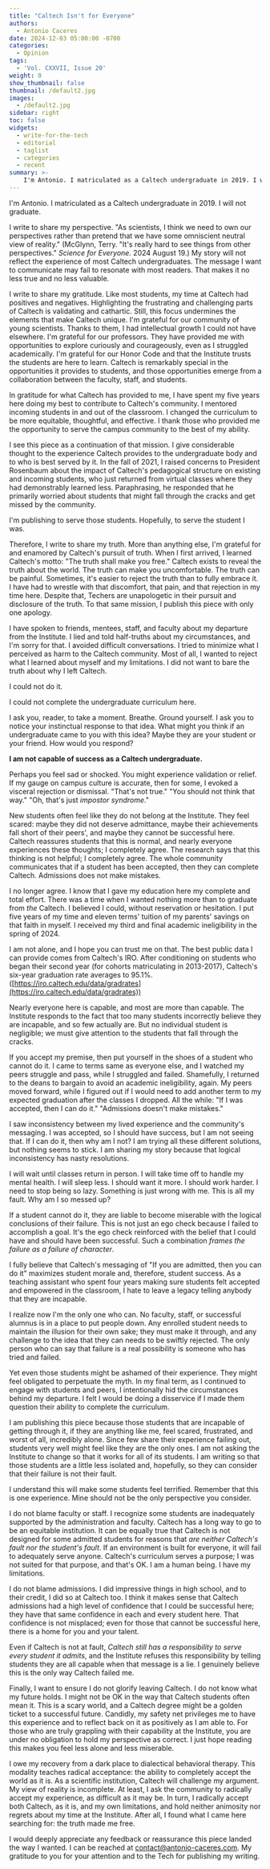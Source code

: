 ```yaml
---
title: "Caltech Isn't for Everyone"
authors:
  - Antonio Caceres
date: 2024-12-03 05:00:00 -0700
categories:
  - Opinion
tags:
  - 'Vol. CXXVII, Issue 20'
weight: 0
show_thumbnail: false
thumbnail: /default2.jpg
images:
  - /default2.jpg
sidebar: right
toc: false
widgets:
  - write-for-the-tech
  - editorial
  - taglist
  - categories
  - recent
summary: >-
    I'm Antonio. I matriculated as a Caltech undergraduate in 2019. I will not graduate.
---
```


I'm Antonio. I matriculated as a Caltech undergraduate in 2019. I will not graduate.

I write to share my perspective. "As scientists, I think we need to own our perspectives rather than pretend that we have some omniscient neutral view of reality." (McGlynn, Terry. "It's really hard to see things from other perspectives." *Science for Everyone.* 2024 August 19.) My story will not reflect the experience of most Caltech undergraduates. The message I want to communicate may fail to resonate with most readers. That makes it no less true and no less valuable.

I write to share my gratitude. Like most students, my time at Caltech had positives and negatives. Highlighting the frustrating and challenging parts of Caltech is validating and cathartic. Still, this focus undermines the elements that make Caltech unique. I'm grateful for our community of young scientists. Thanks to them, I had intellectual growth I could not have elsewhere. I'm grateful for our professors. They have provided me with opportunities to explore curiously and courageously, even as I struggled academically. I'm grateful for our Honor Code and that the Institute trusts the students are here to learn. Caltech is remarkably special in the opportunities it provides to students, and those opportunities emerge from a collaboration between the faculty, staff, and students.

In gratitude for what Caltech has provided to me, I have spent my five years here doing my best to contribute to Caltech's community. I mentored incoming students in and out of the classroom. I changed the curriculum to be more equitable, thoughtful, and effective. I thank those who provided me the opportunity to serve the campus community to the best of my ability.

I see this piece as a continuation of that mission. I give considerable thought to the experience Caltech provides to the undergraduate body and to who is best served by it. In the fall of 2021, I raised concerns to President Rosenbaum about the impact of Caltech's pedagogical structure on existing and incoming students, who just returned from virtual classes where they had demonstrably learned less. Paraphrasing, he responded that he primarily worried about students that might fall through the cracks and get missed by the community.

I'm publishing to serve those students. Hopefully, to serve the student I was.

Therefore, I write to share my truth. More than anything else, I'm grateful for and enamored by Caltech's pursuit of truth. When I first arrived, I learned Caltech's motto: "The truth shall make you free." Caltech exists to reveal the truth about the world. The truth can make you uncomfortable. The truth can be painful. Sometimes, it's easier to reject the truth than to fully embrace it. I have had to wrestle with that discomfort, that pain, and that rejection in my time here. Despite that, Techers are unapologetic in their pursuit and disclosure of the truth. To that same mission, I publish this piece with only one apology.

I have spoken to friends, mentees, staff, and faculty about my departure from the Institute. I lied and told half-truths about my circumstances, and I'm sorry for that. I avoided difficult conversations. I tried to minimize what I perceived as harm to the Caltech community. Most of all, I wanted to reject what I learned about myself and my limitations. I did not want to bare the truth about why I left Caltech.

I could not do it.

I could not complete the undergraduate curriculum here.

I ask you, reader, to take a moment. Breathe. Ground yourself. I ask you to notice your instinctual response to that idea. What might you think if an undergraduate came to you with this idea? Maybe they are your student or your friend. How would you respond?

**I am not capable of success as a Caltech undergraduate.**

Perhaps you feel sad or shocked. You might experience validation or relief. If my gauge on campus culture is accurate, then for some, I evoked a visceral rejection or dismissal. "That's not true." "You should not think that way." "Oh, that's just *impostor syndrome*."

New students often feel like they do not belong at the Institute. They feel scared: maybe they did not deserve admittance, maybe their achievements fall short of their peers', and maybe they cannot be successful here. Caltech reassures students that this is normal, and nearly everyone experiences these thoughts; I completely agree. The research says that this thinking is not helpful; I completely agree. The whole community communicates that if a student has been accepted, then they can complete Caltech. Admissions does not make mistakes.

I no longer agree. I know that I gave my education here my complete and total effort. There was a time when I wanted nothing more than to graduate from *the* Caltech. I believed I could, without reservation or hesitation. I put five years of my time and eleven terms' tuition of my parents' savings on that faith in myself. I received my third and final academic ineligibility in the spring of 2024.

I am not alone, and I hope you can trust me on that. The best public data I can provide comes from Caltech's IRO. After conditioning on students who began their second year (for cohorts matriculating in 2013-2017), Caltech's six-year graduation rate averages to 95.1%. ([https://iro.caltech.edu/data/gradrates](https://iro.caltech.edu/data/gradrates))

Nearly everyone here is capable, and most are more than capable. The Institute responds to the fact that too many students incorrectly believe they are incapable, and so few actually are. But no individual student is negligible; we must give attention to the students that fall through the cracks.

If you accept my premise, then put yourself in the shoes of a student who cannot do it. I came to terms same as everyone else, and I watched my peers struggle and pass, while I struggled and failed. Shamefully, I returned to the deans to bargain to avoid an academic ineligibility, again. My peers moved forward, while I figured out if I would need to add another term to my expected graduation after the classes I dropped. All the while: "If I was accepted, then I can do it." "Admissions doesn't make mistakes."

I saw inconsistency between my lived experience and the community's messaging. I was accepted, so I should have success, but I am not seeing that. If I can do it, then why am I not? I am trying all these different solutions, but nothing seems to stick. I am sharing my story because that logical inconsistency has nasty resolutions.

I will wait until classes return in person. I will take time off to handle my mental health. I will sleep less. I should want it more. I should work harder. I need to stop being so lazy. Something is just wrong with me. This is all my fault. Why am I so messed up?

If a student cannot do it, they are liable to become miserable with the logical conclusions of their failure. This is not just an ego check because I failed to accomplish a goal. It's the ego check reinforced with the belief that I could have and should have been successful. Such a combination *frames the failure as a failure of character*.

I fully believe that Caltech's messaging of "If you are admitted, then you can do it" maximizes student morale and, therefore, student success. As a teaching assistant who spent four years making sure students felt accepted and empowered in the classroom, I hate to leave a legacy telling anybody that they are incapable.

I realize now I'm the only one who can. No faculty, staff, or successful alumnus is in a place to put people down. Any enrolled student needs to maintain the illusion for their own sake; they must make it through, and any challenge to the idea that they can needs to be swiftly rejected. The only person who can say that failure is a real possibility is someone who has tried and failed.

Yet even those students might be ashamed of their experience. They might feel obligated to perpetuate the myth. In my final term, as I continued to engage with students and peers, I intentionally hid the circumstances behind my departure. I felt I would be doing a disservice if I made them question their ability to complete the curriculum.

I am publishing this piece because those students that are incapable of getting through it, if they are anything like me, feel scared, frustrated, and worst of all, incredibly alone. Since few share their experience failing out, students very well might feel like they are the only ones. I am not asking the Institute to change so that it works for all of its students. I am writing so that those students are a little less isolated and, hopefully, so they can consider that their failure is not their fault.

I understand this will make some students feel terrified. Remember that this is one experience. Mine should not be the only perspective you consider.

I do not blame faculty or staff. I recognize some students are inadequately supported by the administration and faculty. Caltech has a long way to go to be an equitable institution. It can be equally true that Caltech is not designed for some admitted students for reasons that *are neither Caltech's fault nor the student's fault*. If an environment is built for everyone, it will fail to adequately serve anyone. Caltech's curriculum serves a purpose; I was not suited for that purpose, and that's OK. I am a human being. I have my limitations.

I do not blame admissions. I did impressive things in high school, and to their credit, I did so at Caltech too. I think it makes sense that Caltech admissions had a high level of confidence that I could be successful here; they have that same confidence in each and every student here. That confidence is not misplaced; even for those that cannot be successful here, there is a home for you and your talent.

Even if Caltech is not at fault, *Caltech still has a responsibility to serve every student it admits*, and the Institute refuses this responsibility by telling students they are all capable when that message is a lie. I genuinely believe this is the only way Caltech failed me.

Finally, I want to ensure I do not glorify leaving Caltech. I do not know what my future holds. I might not be OK in the way that Caltech students often mean it. This is a scary world, and a Caltech degree might be a golden ticket to a successful future. Candidly, my safety net privileges me to have this experience and to reflect back on it as positively as I am able to. For those who are truly grappling with their capability at the Institute, you are under no obligation to hold my perspective as correct. I just hope reading this makes you feel less alone and less miserable.

I owe my recovery from a dark place to dialectical behavioral therapy. This modality teaches radical acceptance: the ability to completely accept the world as it is. As a scientific institution, Caltech will challenge my argument. My view of reality is incomplete. At least, I ask the community to radically accept my experience, as difficult as it may be. In turn, I radically accept both Caltech, as it is, and my own limitations, and hold neither animosity nor regrets about my time at the Institute. After all, I found what I came here searching for: the truth made me free.

I would deeply appreciate any feedback or reassurance this piece landed the way I wanted. I can be reached at contact@antonio-caceres.com. My gratitude to you for your attention and to the Tech for publishing my writing.
